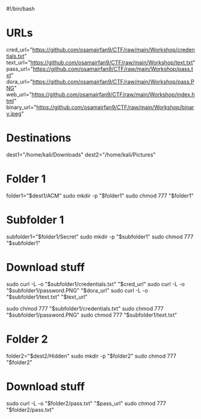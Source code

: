 #!/bin/bash

# URLs
cred_url="https://github.com/osamairfan9/CTF/raw/main/Workshop/credentials.txt"
text_url="https://github.com/osamairfan9/CTF/raw/main/Workshop/text.txt"
pass_url="https://github.com/osamairfan9/CTF/raw/main/Workshop/pass.txt"
dora_url="https://github.com/osamairfan9/CTF/raw/main/Workshop/pass.PNG"
web_url="https://github.com/osamairfan9/CTF/raw/main/Workshop/index.html"
binary_url="https://github.com/osamairfan9/CTF/raw/main/Workshop/binary.jpeg"

# Destinations
dest1="/home/kali/Downloads"
dest2="/home/kali/Pictures"

# Folder 1
folder1="$dest1/ACM"
sudo mkdir -p "$folder1"
sudo chmod 777 "$folder1"

# Subfolder 1
subfolder1="$folder1/Secret"
sudo mkdir -p "$subfolder1"
sudo chmod 777 "$subfolder1"

# Download stuff
sudo curl -L -o "$subfolder1/credentials.txt" "$cred_url"
sudo curl -L -o "$subfolder1/password.PNG" "$dora_url"
sudo curl -L -o "$subfolder1/text.txt" "$text_url"

sudo chmod 777 "$subfolder1/credentials.txt"
sudo chmod 777 "$subfolder1/password.PNG"
sudo chmod 777 "$subfolder1/text.txt"

# Folder 2
folder2="$dest2/Hidden"
sudo mkdir -p "$folder2"
sudo chmod 777 "$folder2"

# Download stuff
sudo curl -L -o "$folder2/pass.txt" "$pass_url"
sudo chmod 777 "$folder2/pass.txt"


